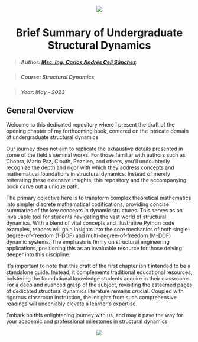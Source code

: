 <div align="center">
    <img src="https://github.com/Normando1945/Normando1945.github.io/assets/62081230/1ac0bf1d-67cd-43f6-87b0-141417a606db">
    <h1>Brief Summary of Undergraduate Structural Dynamics</h1>
</div>



>##### Author:                 [Msc. Ing. Carlos Andrés Celi Sánchez](https://www.researchgate.net/profile/Carlos-Celi).

>##### Course:                 Structural Dynamics

>##### Year:                   May - 2023

## General Overview

Welcome to this dedicated repository where I present the draft of the opening chapter of my forthcoming book, centered on the intricate domain of undergraduate structural dynamics.

Our journey does not aim to replicate the exhaustive details presented in some of the field's seminal works. For those familiar with authors such as Chopra, Mario Paz, Clouth, Peznien, and others, you'll undoubtedly recognize the depth and rigor with which they address concepts and mathematical foundations in structural dynamics. Instead of merely reiterating these extensive insights, this repository and the accompanying book carve out a unique path.

The primary objective here is to transform complex theoretical mathematics into simpler discrete mathematical codifications, providing concise summaries of the key concepts in dynamic structures. This serves as an invaluable tool for students navigating the vast world of structural dynamics. With a blend of vital concepts and illustrative Python code examples, readers will gain insights into the core mechanics of both single-degree-of-freedom (1-DOF) and multi-degree-of-freedom (M-DOF) dynamic systems. The emphasis is firmly on structural engineering applications, positioning this as an invaluable resource for those delving deeper into this discipline.

It's important to note that this draft of the first chapter isn't intended to be a standalone guide. Instead, it complements traditional educational resources, bolstering the foundational knowledge students acquire in their classrooms. For a deep and nuanced grasp of the subject, revisiting the esteemed pages of dedicated structural dynamics literature remains crucial. Coupled with rigorous classroom instruction, the insights from such comprehensive readings will undeniably elevate a learner's expertise.

Embark on this enlightening journey with us, and may it pave the way for your academic and professional milestones in structural dynamics

<div align="center">
    <img src= "https://blogs.sw.siemens.com/wp-content/uploads/sites/6/2022/07/gif-of-frequency-analysis.gif">
</div>

